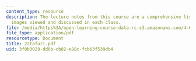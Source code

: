 ```yaml
---
content_type: resource
description: The lecture notes from this course are a comprehensive listing of the
  images viewed and discussed in each class.
file: /media/https%3A/open-learning-course-data-rc.s3.amazonaws.com/4-665-contemporary-architecture-and-critical-debate-spring-2002/3f0b3029dd0bcb02e88cfcb63f539db4_22tafuri.pdf
file_type: application/pdf
resourcetype: Document
title: 22tafuri.pdf
uid: 3f0b3029-dd0b-cb02-e88c-fcb63f539db4
---
```

